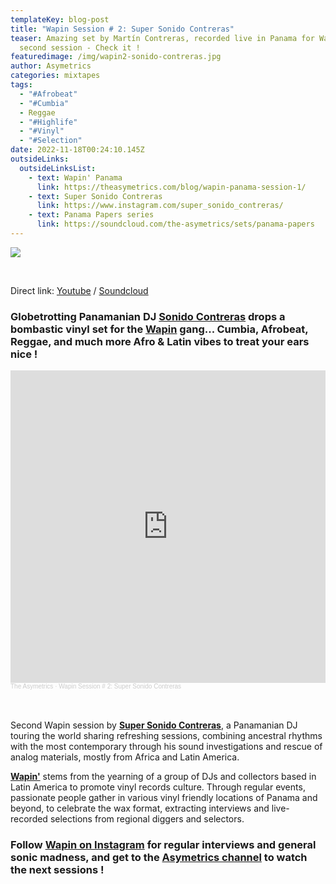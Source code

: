 ```yaml
---
templateKey: blog-post
title: "Wapin Session # 2: Super Sonido Contreras"
teaser: Amazing set by Martín Contreras, recorded live in Panama for Wapin's
  second session - Check it !
featuredimage: /img/wapin2-sonido-contreras.jpg
author: Asymetrics
categories: mixtapes
tags:
  - "#Afrobeat"
  - "#Cumbia"
  - Reggae
  - "#Highlife"
  - "#Vinyl"
  - "#Selection"
date: 2022-11-18T00:24:10.145Z
outsideLinks:
  outsideLinksList:
    - text: Wapin' Panama
      link: https://theasymetrics.com/blog/wapin-panama-session-1/
    - text: Super Sonido Contreras
      link: https://www.instagram.com/super_sonido_contreras/
    - text: Panama Papers series
      link: https://soundcloud.com/the-asymetrics/sets/panama-papers
---
```

![](/img/avatars-000572242611-ukzs3a-t500x500.jpg)

<br>

Direct link: [Youtube](https://www.youtube.com/watch?v=5-iNDoWd0js) / [Soundcloud](https://soundcloud.com/the-asymetrics/wapin-session-2-super-sonido-contreras)

### Globetrotting Panamanian DJ [Sonido Contreras](https://www.mixcloud.com/supersonidocontreras/) drops a bombastic vinyl set for the [Wapin](https://theasymetrics.com/blog/wapin-panama-session-1/) gang... Cumbia, Afrobeat, Reggae, and much more Afro & Latin vibes to treat your ears nice !

<iframe width="100%" height="500" scrolling="no" frameborder="no" allow="autoplay" src="https://w.soundcloud.com/player/?url=https%3A//api.soundcloud.com/tracks/1385412913&color=%23ff5500&auto_play=false&hide_related=false&show_comments=true&show_user=true&show_reposts=false&show_teaser=true&visual=true"></iframe><div style="font-size: 10px; color: #cccccc;line-break: anywhere;word-break: normal;overflow: hidden;white-space: nowrap;text-overflow: ellipsis; font-family: Interstate,Lucida Grande,Lucida Sans Unicode,Lucida Sans,Garuda,Verdana,Tahoma,sans-serif;font-weight: 100;"><a href="https://soundcloud.com/the-asymetrics" title="The Asymetrics" target="_blank" style="color: #cccccc; text-decoration: none;">The Asymetrics</a> · <a href="https://soundcloud.com/the-asymetrics/wapin-session-2-super-sonido-contreras" title="Wapin Session # 2: Super Sonido Contreras" target="_blank" style="color: #cccccc; text-decoration: none;">Wapin Session # 2: Super Sonido Contreras</a></div>

<br>

<br>

Second Wapin session by **[Super Sonido Contreras](https://www.instagram.com/super_sonido_contreras/)**, a Panamanian DJ touring the world sharing refreshing sessions, combining ancestral rhythms with the most contemporary through his sound investigations and rescue of analog materials, mostly from Africa and Latin America. 

**[Wapin'](https://www.instagram.com/wapin.panama/)** stems from the yearning of a group of DJs and collectors based in Latin America to promote vinyl records culture. Through regular events, passionate people gather in various vinyl friendly locations of Panama and beyond, to celebrate the wax format, extracting interviews and live-recorded selections from regional diggers and selectors.

### Follow [Wapin on Instagram](https://www.instagram.com/wapin.panama/) for regular interviews and general sonic madness, and get to the [Asymetrics channel](https://www.youtube.com/playlist?list=PLZtgNolXlRSS8nmMUo2q9jZwxToZrrHfL) to watch the next sessions !